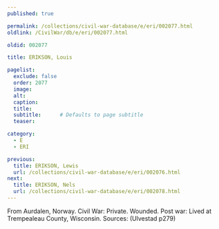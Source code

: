 ```yaml
---
published: true

permalink: /collections/civil-war-database/e/eri/002077.html
oldlink: /CivilWar/db/e/eri/002077.html

oldid: 002077

title: ERIKSON, Louis

pagelist:
  exclude: false
  order: 2077
  image: 
  alt:
  caption:
  title:
  subtitle:      # Defaults to page subtitle
  teaser:

category: 
  - E 
  - ERI

previous:
  title: ERIKSON, Lewis
  url: /collections/civil-war-database/e/eri/002076.html  
next:
  title: ERIKSON, Nels
  url: /collections/civil-war-database/e/eri/002078.html   
---
```

From Aurdalen, Norway. Civil War: Private. Wounded. Post war: Lived at Trempealeau County, Wisconsin. Sources: (Ulvestad p279)